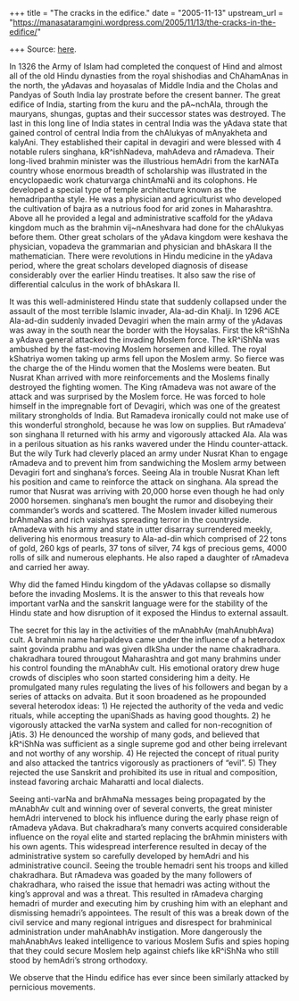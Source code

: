 +++
title = "The cracks in the edifice."
date = "2005-11-13"
upstream_url = "https://manasataramgini.wordpress.com/2005/11/13/the-cracks-in-the-edifice/"

+++
Source: [here](https://manasataramgini.wordpress.com/2005/11/13/the-cracks-in-the-edifice/).

In 1326 the Army of Islam had completed the conquest of Hind and almost
all of the old Hindu dynasties from the royal shishodias and ChAhamAnas
in the north, the yAdavas and hoyasalas of Middle India and the Cholas
and Pandyas of South India lay prostrate before the cresent banner. The
great edifice of India, starting from the kuru and the pA\~nchAla,
through the mauryans, shungas, guptas and their successor states was
destroyed. The last in this long line of India states in central India
was the yAdava state that gained control of central India from the
chAlukyas of mAnyakheta and kalyAni. They established their capital in
devagiri and were blessed with 4 notable rulers singhana, kR^ishNadeva,
mahAdeva and rAmadeva. Their long-lived brahmin minister was the
illustrious hemAdri from the karNATa country whose enormous breadth of
scholarship was illustrated in the encyclopaedic work chaturvarga
chintAmaNi and its colophons. He developed a special type of temple
architecture known as the hemadripantha style. He was a physician and
agriculturist who developed the cultivation of bajra as a nutrious food
for arid zones in Maharashtra. Above all he provided a legal and
administrative scaffold for the yAdava kingdom much as the brahmin
vij\~nAneshvara had done for the chAlukyas before them. Other great
scholars of the yAdava kingdom were keshava the physician, vopadeva the
grammarian and physician and bhAskara II the mathematician. There were
revolutions in Hindu medicine in the yAdava period, where the great
scholars developed diagnosis of disease considerably over the earlier
Hindu treatises. It also saw the rise of differential calculus in the
work of bhAskara II.

It was this well-administered Hindu state that suddenly collapsed under
the assault of the most terrible Islamic invader, Ala-ad-din Khalji. In
1296 ACE Ala-ad-din suddenly invaded Devagiri when the main army of the
yAdavas was away in the south near the border with the Hoysalas. First
the kR^iShNa a yAdava general attacked the invading Moslem force. The
kR^iShNa was ambushed by the fast-moving Moslem horsemen and killed. The
royal kShatriya women taking up arms fell upon the Moslem army. So
fierce was the charge the of the Hindu women that the Moslems were
beaten. But Nusrat Khan arrived with more reinforcements and the Moslems
finally destroyed the fighting women. The King rAmadeva was not aware of
the attack and was surprised by the Moslem force. He was forced to hole
himself in the impregnable fort of Devagiri, which was one of the
greatest military strongholds of India. But Ramadeva ironically could
not make use of this wonderful stronghold, because he was low on
supplies. But rAmadeva’ son singhana II returned with his army and
vigorously attacked Ala. Ala was in a perilous situation as his ranks
wavered under the Hindu counter-attack. But the wily Turk had cleverly
placed an army under Nusrat Khan to engage rAmadeva and to prevent him
from sandwiching the Moslem army between Devagiri fort and singhana’s
forces. Seeing Ala in trouble Nusrat Khan left his position and came to
reinforce the attack on singhana. Ala spread the rumor that Nusrat was
arriving with 20,000 horse even though he had only 2000 horsemen.
singhana’s men bought the rumor and disobeying their commander’s words
and scattered. The Moslem invader killed numerous brAhmaNas and rich
vaishyas spreading terror in the countryside. rAmadeva with his army and
state in utter disarray surrendered meekly, delivering his enormous
treasury to Ala-ad-din which comprised of 22 tons of gold, 260 kgs of
pearls, 37 tons of silver, 74 kgs of precious gems, 4000 rolls of silk
and numerous elephants. He also raped a daughter of rAmadeva and carried
her away.

Why did the famed Hindu kingdom of the yAdavas collapse so dismally
before the invading Moslems. It is the answer to this that reveals how
important varNa and the sanskrit language were for the stability of the
Hindu state and how disruption of it exposed the Hindus to external
assault.

The secret for this lay in the activities of the mAnabhAv (mahAnubhAva)
cult. A brahmin name haripaldeva came under the influence of a heterodox
saint govinda prabhu and was given dIkSha under the name chakradhara.
chakradhara toured througout Maharashtra and got many brahmins under his
control founding the mAnabhAv cult. His emotional oratory drew huge
crowds of disciples who soon started considering him a deity. He
promulgated many rules regulating the lives of his followers and began
by a series of attacks on advaita. But it soon broadened as he
propounded several heterodox ideas: 1) He rejected the authority of the
veda and vedic rituals, while accepting the upaniShads as having good
thoughts. 2) he vigorously attacked the varNa system and called for
non-recognition of jAtis. 3) He denounced the worship of many gods, and
believed that kR^iShNa was sufficient as a single supreme god and other
being irrelevant and not worthy of any worship. 4) He rejected the
concept of ritual purity and also attacked the tantrics vigorously as
practioners of “evil”. 5) They rejected the use Sanskrit and prohibited
its use in ritual and composition, instead favoring archaic Maharatti
and local dialects.

Seeing anti-varNa and brAhmaNa messages being propagated by the mAnabhAv
cult and winning over of several converts, the great minister hemAdri
intervened to block his influence during the early phase reign of
rAmadeva yAdava. But chakradhara’s many converts acquired considerable
influence on the royal elite and started replacing the brAhmin ministers
with his own agents. This widespread interference resulted in decay of
the administrative system so carefully developed by hemAdri and his
administrative council. Seeing the trouble hemadri sent his troops and
killed chakradhara. But rAmadeva was goaded by the many followers of
chakradhara, who raised the issue that hemadri was acting without the
king’s approval and was a threat. This resulted in rAmadeva charging
hemadri of murder and executing him by crushing him with an elephant and
dismissing hemadri’s appointees. The result of this was a break down of
the civil service and many regional intrigues and disrespect for
brahminical administration under mahAnabhAv instigation. More
dangerously the mahAnabhAvs leaked intelligence to various Moslem Sufis
and spies hoping that they could secure Moslem help against chiefs like
kR^iShNa who still stood by hemAdri’s strong orthodoxy.

We observe that the Hindu edifice has ever since been similarly attacked
by pernicious movements.


